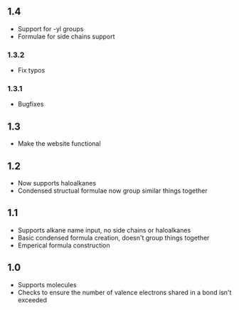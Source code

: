 ## 1.4
* Support for -yl groups
* Formulae for side chains support

### 1.3.2
* Fix typos

### 1.3.1
* Bugfixes

## 1.3
* Make the website functional

## 1.2
* Now supports haloalkanes
* Condensed structual formulae now group similar things together

## 1.1
* Supports alkane name input, no side chains or haloalkanes
* Basic condensed formula creation, doesn't group things together
* Emperical formula construction

## 1.0
* Supports molecules
* Checks to ensure the number of valence electrons shared in a bond isn't exceeded